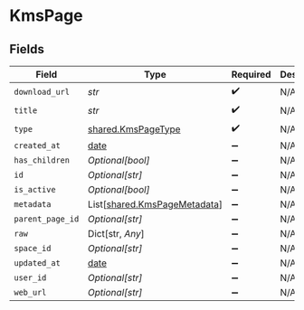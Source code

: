 # KmsPage


## Fields

| Field                                                                  | Type                                                                   | Required                                                               | Description                                                            |
| ---------------------------------------------------------------------- | ---------------------------------------------------------------------- | ---------------------------------------------------------------------- | ---------------------------------------------------------------------- |
| `download_url`                                                         | *str*                                                                  | :heavy_check_mark:                                                     | N/A                                                                    |
| `title`                                                                | *str*                                                                  | :heavy_check_mark:                                                     | N/A                                                                    |
| `type`                                                                 | [shared.KmsPageType](../../models/shared/kmspagetype.md)               | :heavy_check_mark:                                                     | N/A                                                                    |
| `created_at`                                                           | [date](https://docs.python.org/3/library/datetime.html#date-objects)   | :heavy_minus_sign:                                                     | N/A                                                                    |
| `has_children`                                                         | *Optional[bool]*                                                       | :heavy_minus_sign:                                                     | N/A                                                                    |
| `id`                                                                   | *Optional[str]*                                                        | :heavy_minus_sign:                                                     | N/A                                                                    |
| `is_active`                                                            | *Optional[bool]*                                                       | :heavy_minus_sign:                                                     | N/A                                                                    |
| `metadata`                                                             | List[[shared.KmsPageMetadata](../../models/shared/kmspagemetadata.md)] | :heavy_minus_sign:                                                     | N/A                                                                    |
| `parent_page_id`                                                       | *Optional[str]*                                                        | :heavy_minus_sign:                                                     | N/A                                                                    |
| `raw`                                                                  | Dict[str, *Any*]                                                       | :heavy_minus_sign:                                                     | N/A                                                                    |
| `space_id`                                                             | *Optional[str]*                                                        | :heavy_minus_sign:                                                     | N/A                                                                    |
| `updated_at`                                                           | [date](https://docs.python.org/3/library/datetime.html#date-objects)   | :heavy_minus_sign:                                                     | N/A                                                                    |
| `user_id`                                                              | *Optional[str]*                                                        | :heavy_minus_sign:                                                     | N/A                                                                    |
| `web_url`                                                              | *Optional[str]*                                                        | :heavy_minus_sign:                                                     | N/A                                                                    |
